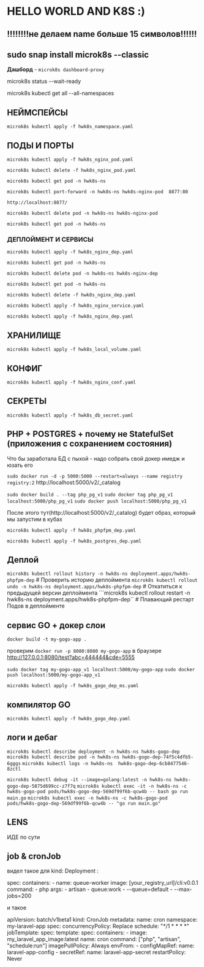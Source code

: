 # HELLO WORLD AND K8S :)

## !!!!!!!!не делаем name больше 15 символов!!!!!!

## sudo snap install microk8s --classic

**Дашборд** - ```microk8s dashboard-proxy```

microk8s status --wait-ready

microk8s kubectl get all --all-namespaces

## НЕЙМСПЕЙСЫ

```microk8s kubectl apply -f hwk8s_namespace.yaml```

## ПОДЫ И ПОРТЫ

```microk8s kubectl apply -f hwk8s_nginx_pod.yaml```

```microk8s kubectl delete -f hwk8s_nginx_pod.yaml```

```microk8s kubectl get pod -n hwk8s-ns```

```microk8s kubectl port-forward -n hwk8s-ns hwk8s-nginx-pod  8877:80```

```http://localhost:8877/```

```microk8s kubectl delete pod -n hwk8s-ns hwk8s-nginx-pod```

```microk8s kubectl get pod -n hwk8s-ns```

### ДЕПЛОЙМЕНТ И СЕРВИСЫ


```microk8s kubectl apply -f hwk8s_nginx_dep.yaml```

```microk8s kubectl get pod -n hwk8s-ns```

```microk8s kubectl delete pod -n hwk8s-ns hwk8s-nginx-dep```

```microk8s kubectl get pod -n hwk8s-ns```

```microk8s kubectl delete -f hwk8s_nginx_dep.yaml```

```microk8s kubectl apply -f hwk8s_nginx_service.yaml```

```microk8s kubectl apply -f hwk8s_nginx_dep.yaml```

## ХРАНИЛИЩЕ

```microk8s kubectl apply -f hwk8s_local_volume.yaml```

## КОНФИГ

```microk8s kubectl apply -f hwk8s_nginx_conf.yaml```

## СЕКРЕТЫ

```microk8s kubectl apply -f hwk8s_db_secret.yaml```

## PHP + POSTGRES + почему не StatefulSet (приложения с сохранением состояния)

Что бы заработала БД с пыхой - надо собрать свой докер имедж и юзать его

```sudo docker run -d -p 5000:5000 --restart=always --name registry registry:2```
http://localhost:5000/v2/_catalog

```sudo docker build . --tag php_pg_v1```
```sudo docker tag php_pg_v1 localhost:5000/php_pg_v1```
```sudo docker push localhost:5000/php_pg_v1```

После этого тут(http://localhost:5000/v2/_catalog) будет образ, который мы запустим в кубах 

```microk8s kubectl apply -f hwk8s_phpfpm_dep.yaml```

```microk8s kubectl apply -f hwk8s_postgres_dep.yaml```

## Деплой

```microk8s kubectl rollout history -n hwk8s-ns deployment.apps/hwk8s-phpfpm-dep```    # Проверить историю деплоймента
```microk8s kubectl rollout undo -n hwk8s-ns deployment.apps/hwk8s-phpfpm-dep```    # Откатиться к предыдущей версии деплоймента
```microk8s kubectl rollout restart -n hwk8s-ns deployment.apps/hwk8s-phpfpm-dep``    # Плавающий рестарт Подов в деплойменте 

## сервис GO + докер слои

```docker build -t my-gogo-app .```

проверим
```docker run -p 8080:8080 my-gogo-app```
в браузере http://127.0.0.1:8080/test?abc=444444&cde=5555

```sudo docker tag my-gogo-app_v1 localhost:5000/my-gogo-app```
```sudo docker push localhost:5000/my-gogo-app_v1```

```microk8s kubectl apply -f hwk8s_gogo_dep_ms.yaml```

## компилятор GO

```microk8s kubectl apply -f hwk8s_gogo_dep.yaml```

## логи и дебаг

```microk8s kubectl describe deployment -n hwk8s-ns hwk8s-gogo-dep```
```microk8s kubectl describe pod -n hwk8s-ns hwk8s-gogo-dep-74f5c4dfb5-6gggs```
```microk8s kubectl logs -n hwk8s-ns  hwk8s-gogo-dep-6cb8477546-8zctl```

```microk8s kubectl debug -it --image=golang:latest -n hwk8s-ns hwk8s-gogo-dep-5875d699cc-z7f7q```
```microk8s kubectl exec -it -n hwk8s-ns -c hwk8s-gogo-pod pods/hwk8s-gogo-dep-569df99f6b-qcw4b -- bash go run main.go```
```microk8s kubectl exec -n hwk8s-ns -c hwk8s-gogo-pod pods/hwk8s-gogo-dep-569df99f6b-qcw4b -- "go run main.go"```

## LENS

ИДЕ по сути

## job & cronJob

видел такое для kind: Deployment :

spec:
      containers:
        - name: queue-worker
          image: [your_registry_url]/cli:v0.0.1
          command:
            - php
          args:
            - artisan
            - queue:work
            - --queue=default
            - --max-jobs=200

и такое

apiVersion: batch/v1beta1
kind: CronJob
metadata:
  name: cron
  namespace: my-laravel-app
spec:
  concurrencyPolicy: Replace
  schedule: "*/1 * * * *"
  jobTemplate:
    spec:
      template:
        spec:
          containers:
          - image: my_laravel_app_image:latest
            name: cron
            command: ["php", "artisan", "schedule:run"]
            imagePullPolicy: Always
            envFrom:
            - configMapRef:
                name: laravel-app-config
            - secretRef:
                name: laravel-app-secret
          restartPolicy: Never